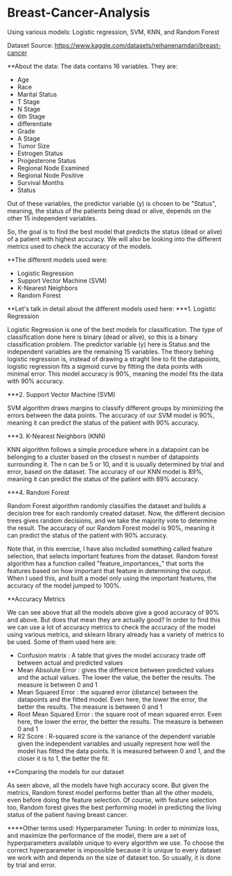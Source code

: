 # Breast-Cancer-Analysis
Using various models: Logistic regression, SVM, KNN, and Random Forest

Dataset Source: https://www.kaggle.com/datasets/reihanenamdari/breast-cancer

**About the data:
The data contains 16 variables. They are:
- Age
- Race
- Marital Status
- T Stage
- N Stage
- 6th Stage
- differentiate
- Grade
- A Stage
- Tumor Size
- Estrogen Status
- Progesterone Status
- Regional Node Examined
- Regional Node Positive
- Survival Months
- Status

Out of these variables, the predictor variable (y) is chosen to be "Status", meaning, the status of the patients being dead or alive, depends on the other 15 independent variables. 

So, the goal is to find the best model that predicts the status (dead or alive) of a patient with highest accuracy. We will also be looking into the different metrics used to check the accuracy of the models.

**The different models used were:
- Logistic Regression
- Support Vector Machine (SVM)
- K-Nearest Neighbors
- Random Forest

**Let's talk in detail about the different models used here:
 ***1. Logistic Regression

Logistic Regression is one of the best models for classification. The type of classification done here is binary (dead or alive), so this is a binary classification problem. The predictor variable (y) here is Status and the independent variables are the remaining 15 variables. The theory behing logistic regression is, instead of drawing a straght line to fit the datapoints, logistic regression fits a sigmoid curve by fitting the data points with minimal error. This model accuracy is 90%, meaning the model fits the data with 90% accuracy.

***2. Support Vector Machine (SVM)

SVM algorithm draws margins to classify different groups by minimizing the errors between the data points. The accuracy of our SVM model is 90%, meaning it can predict the status of the patient with 90% accuracy.

***3. K-Nearest Neighbors (KNN)

KNN algorithm follows a simple procedure where in a datapoint can be belonging to a cluster based on the closest n number of datapoints surrounding it. The n can be 5 or 10, and it is usually determined by trial and error, based on the dataset. The accuracy of our KNN model is 89%, meaning it can predict the status of the patient with 89% accuracy.

***4. Random Forest

Random Forest algorithm randomly classifies the dataset and builds a decision tree for each randomly created dataset. Now, the different decision trees gives random decisions, and we take the majority vote to determine the result. The accuracy of our Random Forest model is 90%, meaning it can predict the status of the patient with 90% accuracy.

Note that, in this exercise, I have also included something called feature selection, that selects important features from the dataset. Random forest algorithm has a function called "feature_importances_" that sorts the features based on how important that feature in determining the output. When I used this, and built a model only using the important features, the accuracy of the model jumped to 100%.

**Accuracy Metrics

We can see above that all the models above give a good accuracy of 90% and above. But does that mean they are actually good? In order to find this we can use a lot of accuracy metrics to check the accuracy of the model using various metrics, and sklearn library already has a variety of metrics to be used. Some of them used here are:
- Confusion matrix : A table that gives the model accuracy trade off between actual and predicted values
- Mean Absolute Error : gives the difference between predicted values and the actual values. The lower the value, the better the results. The measure is between 0 and 1
- Mean Squared Error : the squared error (distance) between the datapoints and the fitted model. Even here, the lower the error, the better the results. The measure is between 0 and 1
- Root Mean Squared Error : the square root of mean squared error. Even here, the lower the error, the better the results. The measure is between 0 and 1
- R2 Score : R-squared score is the variance of the dependent variable given the independent variables and usually represent how well the model has fitted the data points. It is measured between 0 and 1, and the closer it is to 1, the better the fit.

**Comparing the models for our dataset

As seen above, all the models have high accuracy score. But given the metrics, Random forest model performs better than all the other models, even before doing the feature selection. Of course, with feature selection too, Random forest gives the best performing model in predicting the living status of the patient having breast cancer.

****Other terms used:
Hyperparameter Tuning: In order to minimize loss, and maximize the performance of the model, there are a set of hyperparameters available unique to every algorithm we use. To choose the correct hyperparameter is impossible because it is unique to every dataset we work with and depends on the size of dataset too. So usually, it is done by trial and error.
